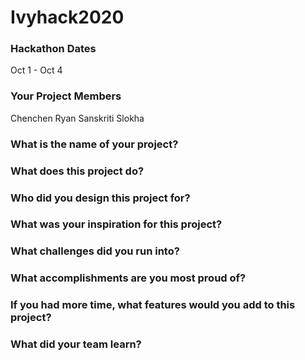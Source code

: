 # Ivyhack2020

### Hackathon Dates
Oct 1 - Oct 4
### Your Project Members
Chenchen 
Ryan 
Sanskriti
Slokha 
### What is the name of your project?    

### What does this project do?

### Who did you design this project for?

### What was your inspiration for this project?

### What challenges did you run into?

### What accomplishments are you most proud of?

### If you had more time, what features would you add to this project?

### What did your team learn?
